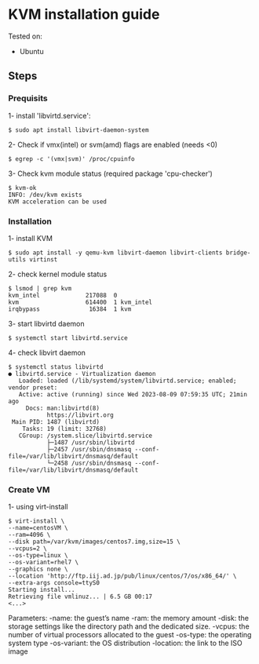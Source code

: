 
# KVM installation guide

Tested on:
- Ubuntu

## Steps

### Prequisits

1- install 'libvirtd.service':
```
$ sudo apt install libvirt-daemon-system
```
2- Check if vmx(intel) or svm(amd) flags are enabled (needs <0)
```
$ egrep -c '(vmx|svm)' /proc/cpuinfo
```
3- Check kvm module status (required package 'cpu-checker')
```
$ kvm-ok 
INFO: /dev/kvm exists 
KVM acceleration can be used
```

### Installation

1- install KVM
```
$ sudo apt install -y qemu-kvm libvirt-daemon libvirt-clients bridge-utils virtinst
```
2- check kernel module status
```
$ lsmod | grep kvm
kvm_intel             217088  0
kvm                   614400  1 kvm_intel
irqbypass              16384  1 kvm
```
3- start libvirtd daemon
```
$ systemctl start libvirtd.service
```
4- check libvirt daemon
```
$ systemctl status libvirtd
● libvirtd.service - Virtualization daemon
   Loaded: loaded (/lib/systemd/system/libvirtd.service; enabled; vendor preset:
   Active: active (running) since Wed 2023-08-09 07:59:35 UTC; 21min ago
     Docs: man:libvirtd(8)
           https://libvirt.org
 Main PID: 1487 (libvirtd)
    Tasks: 19 (limit: 32768)
   CGroup: /system.slice/libvirtd.service
           ├─1487 /usr/sbin/libvirtd
           ├─2457 /usr/sbin/dnsmasq --conf-file=/var/lib/libvirt/dnsmasq/default
           └─2458 /usr/sbin/dnsmasq --conf-file=/var/lib/libvirt/dnsmasq/default
```

### Create VM

1- using virt-install
```
$ virt-install \
--name=centosVM \
--ram=4096 \
--disk path=/var/kvm/images/centos7.img,size=15 \
--vcpus=2 \
--os-type=linux \
--os-variant=rhel7 \
--graphics none \
--location 'http://ftp.iij.ad.jp/pub/linux/centos/7/os/x86_64/' \
--extra-args console=ttyS0
Starting install...
Retrieving file vmlinuz... | 6.5 GB 00:17
<...>
```
Parameters:
-name: the guest’s name
-ram: the memory amount
-disk: the storage settings like the directory path and the dedicated size.
-vcpus: the number of virtual processors allocated to the guest
-os-type: the operating system type
-os-variant: the OS distribution
-location: the link to the ISO image
